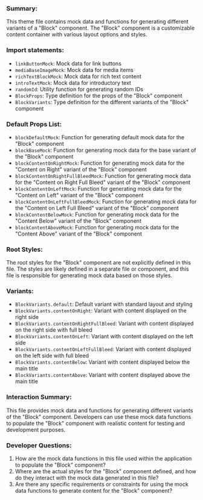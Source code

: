 ### Summary:
This theme file contains mock data and functions for generating different variants of a "Block" component. The "Block" component is a customizable content container with various layout options and styles.

### Import statements:
- `linkButtonMock`: Mock data for link buttons
- `mediaBaseImageMock`: Mock data for media items
- `richTextBlockMock`: Mock data for rich text content
- `introTextMock`: Mock data for introductory text
- `randomId`: Utility function for generating random IDs
- `BlockProps`: Type definition for the props of the "Block" component
- `BlockVariants`: Type definition for the different variants of the "Block" component

### Default Props List:
- `blockDefaultMock`: Function for generating default mock data for the "Block" component
- `blockBaseMock`: Function for generating mock data for the base variant of the "Block" component
- `blockContentOnRightMock`: Function for generating mock data for the "Content on Right" variant of the "Block" component
- `blockContentOnRightFullBleedMock`: Function for generating mock data for the "Content on Right Full Bleed" variant of the "Block" component
- `blockContentOnLeftMock`: Function for generating mock data for the "Content on Left" variant of the "Block" component
- `blockContentOnLeftFullBleedMock`: Function for generating mock data for the "Content on Left Full Bleed" variant of the "Block" component
- `blockContentBelowMock`: Function for generating mock data for the "Content Below" variant of the "Block" component
- `blockContentAboveMock`: Function for generating mock data for the "Content Above" variant of the "Block" component

### Root Styles:
The root styles for the "Block" component are not explicitly defined in this file. The styles are likely defined in a separate file or component, and this file is responsible for generating mock data based on those styles.

### Variants:
- `BlockVariants.default`: Default variant with standard layout and styling
- `BlockVariants.contentOnRight`: Variant with content displayed on the right side
- `BlockVariants.contentOnRightFullBleed`: Variant with content displayed on the right side with full bleed
- `BlockVariants.contentOnLeft`: Variant with content displayed on the left side
- `BlockVariants.contentOnLeftFullBleed`: Variant with content displayed on the left side with full bleed
- `BlockVariants.contentBelow`: Variant with content displayed below the main title
- `BlockVariants.contentAbove`: Variant with content displayed above the main title

### Interaction Summary:
This file provides mock data and functions for generating different variants of the "Block" component. Developers can use these mock data functions to populate the "Block" component with realistic content for testing and development purposes.

### Developer Questions:
1. How are the mock data functions in this file used within the application to populate the "Block" component?
2. Where are the actual styles for the "Block" component defined, and how do they interact with the mock data generated in this file?
3. Are there any specific requirements or constraints for using the mock data functions to generate content for the "Block" component?